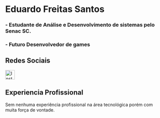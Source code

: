 # Eduardo Freitas Santos

### - Estudante de Análise e Desenvolvimento de sistemas pelo Senac SC.
### - Futuro Desenvolvedor de games

## Redes Sociais
<a href="https://www.instagram.com/eduardoo_fsantos/">
  <img src="https://upload.wikimedia.org/wikipedia/commons/a/a5/Instagram_icon.png" alt="Instagram" width="30" height="30"> 
</a>


## Experiencia Profissional
Sem nenhuma experiência profissional na área tecnológica porém com muita força de vontade. 